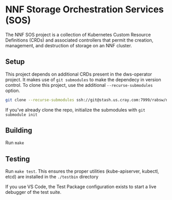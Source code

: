 # NNF Storage Orchestration Services (SOS)

The NNF SOS project is a collection of Kubernetes Custom Resource Definitions (CRDs) and associated controllers that permit the creation, management, and destruction of storage on an NNF cluster.

## Setup

This project depends on additional CRDs present in the dws-operator project. It makes use of `git submodules` to make the dependecy in version control. To clone this project, use the additional `--recurse-submodules` option.

```bash
git clone --recurse-submodules ssh://git@stash.us.cray.com:7999/rabsw/nnf-sos.git

```

If you've already clone the repo, initialize the submodules with `git submodule init`

## Building

Run `make`

## Testing

Run `make test`. This ensures the proper utilities (kube-apiserver, kubectl, etcd) are installed in the `./testbin` directory

If you use VS Code, the Test Package configuration exists to start a live debugger of the test suite.
